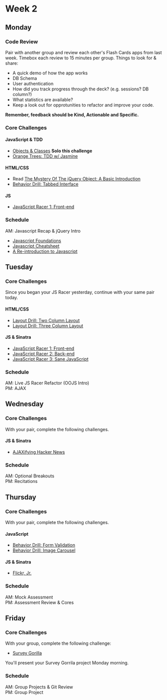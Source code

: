 # Week 2

## Monday

### Code Review
Pair with another group and review each other's Flash Cards apps from last week. Timebox each review to 15 minutes per group. Things to look for & share:

- A quick demo of how the app works
- DB Schema
- User authentication
- How did you track progress through the deck? (e.g. sessions? DB column?)
- What statistics are available?
- Keep a look out for opprotunities to refactor and improve your code.

**Remember, feedback should be Kind, Actionable and Specific.**

### Core Challenges

#### JavaScript & TDD
- [Objects & Classes](../../../javascript-drills#objects--classes) **Solo this challenge**
- [Orange Trees: TDD w/ Jasmine](../../../orange-jasmine-challenge)

#### HTML/CSS
- Read [The Mystery Of The jQuery Object: A Basic Introduction](http://www.smashingmagazine.com/2014/05/29/mystery-jquery-object-syntax-basic-introduction)
- [Behavior Drill: Tabbed Interface](../../../behavior-drill-tabbed-interface-challenge)

#### JS
- [JavaScript Racer 1: Front-end](../../../javascript-racer-1-front-end-challenge)

### Schedule
AM: Javascript Recap & jQuery Intro
- [Javascript Foundations](http://teamtreehouse.com/library/javascript-foundations)
- [Javascript Cheatsheet](http://wps.aw.com/wps/media/objects/2234/2287950/javascript_refererence.pdf)
- [A Re-introduction to Javascript](https://developer.mozilla.org/en-US/docs/Web/JavaScript/A_re-introduction_to_JavaScript)

## Tuesday

### Core Challenges
Since you began your JS Racer yesterday, continue with your same pair today.  

#### HTML/CSS
- [Layout Drill: Two Column Layout](../../../layout-drill-two-column-layout-challenge)
- [Layout Drill: Three Column Layout](../../../layout-drill-three-column-layout-challenge)

#### JS & Sinatra
- [JavaScript Racer 1: Front-end](../../../javascript-racer-1-front-end-challenge)
- [JavaScript Racer 2: Back-end](../../../javascript-racer-2-back-end-challenge)
- [JavaScript Racer 3: Sane JavaScript](../../../javascript-racer-3-sane-javascript-challenge)

### Schedule
AM: Live JS Racer Refactor (OOJS Intro)  
PM: AJAX


## Wednesday

### Core Challenges
With your pair, complete the following challenges.

#### JS & Sinatra
- [AJAXifying Hacker News](../../../ajaxifying-hacker-news-challenge)


### Schedule
AM: Optional Breakouts  
PM: Recitations

## Thursday

### Core Challenges
With your pair, complete the following challenges.

#### JavaScript
- [Behavior Drill: Form Validation](../../../behavior-drill-form-validation-challenge)
- [Behavior Drill: Image Carousel](../../../behavior-drill-image-carousel-challenge)

#### JS & Sinatra
- [Flickr, Jr.](../../../flickr-jr-challenge)

### Schedule
AM: Mock Assessment  
PM: Assessment Review & Cores


## Friday

### Core Challenges
With your group, complete the following challenge:

- [Survey Gorilla](../../../survey-gorilla-challenge)

You'll present your Survey Gorrila project Monday morning.

### Schedule
AM: Group Projects & Git Review  
PM: Group Project
